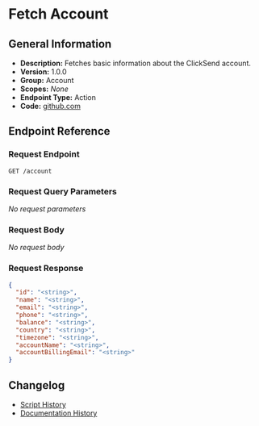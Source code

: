 <!-- BEGIN GENERATED CONTENT -->
# Fetch Account

## General Information

- **Description:** Fetches basic information about the ClickSend account.
- **Version:** 1.0.0
- **Group:** Account
- **Scopes:** _None_
- **Endpoint Type:** Action
- **Code:** [github.com](https://github.com/NangoHQ/integration-templates/tree/main/integrations/clicksend/actions/fetch-account.ts)


## Endpoint Reference

### Request Endpoint

`GET /account`

### Request Query Parameters

_No request parameters_

### Request Body

_No request body_

### Request Response

```json
{
  "id": "<string>",
  "name": "<string>",
  "email": "<string>",
  "phone": "<string>",
  "balance": "<string>",
  "country": "<string>",
  "timezone": "<string>",
  "accountName": "<string>",
  "accountBillingEmail": "<string>"
}
```

## Changelog

- [Script History](https://github.com/NangoHQ/integration-templates/commits/main/integrations/clicksend/actions/fetch-account.ts)
- [Documentation History](https://github.com/NangoHQ/integration-templates/commits/main/integrations/clicksend/actions/fetch-account.md)

<!-- END  GENERATED CONTENT -->

